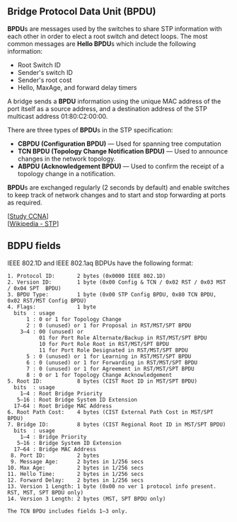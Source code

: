 ## Bridge Protocol Data Unit (BPDU)

**BPDU**s are messages used by the switches to share STP information with each other in order to elect a root switch and detect loops.
The most common messages are **Hello BPDU**s which include the following information:

- Root Switch ID
- Sender's switch ID
- Sender's root cost
- Hello, MaxAge, and forward delay timers

A bridge sends a **BPDU** information using the unique MAC address of the port itself as a source address, and a destination address of the STP multicast address 01:80:C2:00:00.

There are three types of **BPDU**s in the STP specification:

- **CBPDU (Configuration BPDU)** — Used for spanning tree computation
- **TCN BPDU (Topology Change Notification BPDU)** — Used to announce changes in the network topology.
- **ABPDU (Acknowledgement BPDU)** — Used to confirm the receipt of a topology change in a notification.

**BPDU**s are exchanged regularly (2 seconds by default) and enable switches to keep track of network changes and to start and stop forwarding at ports as required.

[[Study CCNA](https://study-ccna.com/how-stp-works/)]<br>
[[Wikipedia - STP](https://en.wikipedia.org/wiki/Spanning_Tree_Protocol)]

## BDPU fields

IEEE 802.1D and IEEE 802.1aq BDPUs have the following format:

```
1. Protocol ID:       2 bytes (0x0000 IEEE 802.1D)
2. Version ID:        1 byte (0x00 Config & TCN / 0x02 RST / 0x03 MST / 0x04 SPT  BPDU)
3. BPDU Type:         1 byte (0x00 STP Config BPDU, 0x80 TCN BPDU, 0x02 RST/MST Config BPDU)
4. Flags:             1 byte
  bits  : usage
      1 : 0 or 1 for Topology Change
      2 : 0 (unused) or 1 for Proposal in RST/MST/SPT BPDU
    3–4 : 00 (unused) or
          01 for Port Role Alternate/Backup in RST/MST/SPT BPDU
          10 for Port Role Root in RST/MST/SPT BPDU
          11 for Port Role Designated in RST/MST/SPT BPDU
      5 : 0 (unused) or 1 for Learning in RST/MST/SPT BPDU
      6 : 0 (unused) or 1 for Forwarding in RST/MST/SPT BPDU
      7 : 0 (unused) or 1 for Agreement in RST/MST/SPT BPDU
      8 : 0 or 1 for Topology Change Acknowledgement
5. Root ID:           8 bytes (CIST Root ID in MST/SPT BPDU)
  bits  : usage
    1–4 : Root Bridge Priority
   5–16 : Root Bridge System ID Extension
  17–64 : Root Bridge MAC Address
6. Root Path Cost:    4 bytes (CIST External Path Cost in MST/SPT BPDU)
7. Bridge ID:         8 bytes (CIST Regional Root ID in MST/SPT BPDU)
  bits  : usage
    1–4 : Bridge Priority
   5–16 : Bridge System ID Extension
  17–64 : Bridge MAC Address
 8. Port ID:          2 bytes
 9. Message Age:      2 bytes in 1/256 secs
10. Max Age:          2 bytes in 1/256 secs
11. Hello Time:       2 bytes in 1/256 secs
12. Forward Delay:    2 bytes in 1/256 secs
13. Version 1 Length: 1 byte (0x00 no ver 1 protocol info present. RST, MST, SPT BPDU only)
14. Version 3 Length: 2 bytes (MST, SPT BPDU only)

The TCN BPDU includes fields 1–3 only.
```

